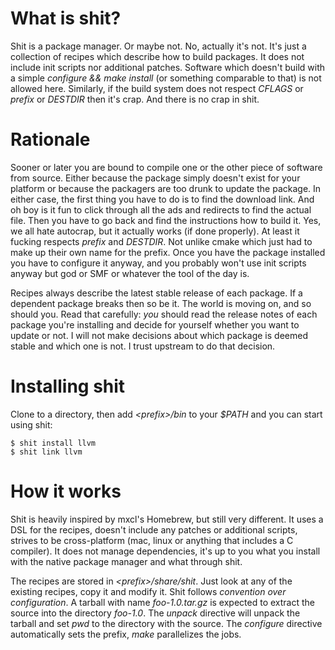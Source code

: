 
What is shit?
=============

Shit is a package manager. Or maybe not. No, actually it's not. It's just
a collection of recipes which describe how to build packages. It does not
include init scripts nor additional patches. Software which doesn't build
with a simple *configure && make install* (or something comparable to that)
is not allowed here. Similarly, if the build system does not respect
*CFLAGS* or *prefix* or *DESTDIR* then it's crap. And there is no crap in
shit.


Rationale
=========

Sooner or later you are bound to compile one or the other piece of software
from source. Either because the package simply doesn't exist for your platform
or because the packagers are too drunk to update the package. In either case,
the first thing you have to do is to find the download link. And oh boy
is it fun to click through all the ads and redirects to find the actual file.
Then you have to go back and find the instructions how to build it. Yes, we
all hate autocrap, but it actually works (if done properly). At least it
fucking respects *prefix* and *DESTDIR*. Not unlike cmake which just had to
make up their own name for the prefix. Once you have the package installed
you have to configure it anyway, and you probably won't use init scripts
anyway but god or SMF or whatever the tool of the day is.

Recipes always describe the latest stable release of each package. If a
dependent package breaks then so be it. The world is moving on, and so should
you. Read that carefully: *you* should read the release notes of each package
you're installing and decide for yourself whether you want to update or not.
I will not make decisions about which package is deemed stable and which one
is not. I trust upstream to do that decision.


Installing shit
===============

Clone to a directory, then add *&lt;prefix&gt;/bin* to your *$PATH* and you can
start using shit:

    $ shit install llvm
    $ shit link llvm


How it works
============

Shit is heavily inspired by mxcl's Homebrew, but still very
different. It uses a DSL for the recipes, doesn't include any patches or
additional scripts, strives to be cross-platform (mac, linux or anything that
includes a C compiler). It does not manage dependencies, it's up to you what
you install with the native package manager and what through shit.

The recipes are stored in *&lt;prefix&gt;/share/shit*. Just look at any of the
existing recipes, copy it and modify it. Shit follows *convention over
configuration*. A tarball with name *foo-1.0.tar.gz* is expected to extract
the source into the directory *foo-1.0*. The *unpack* directive will unpack
the tarball and set *pwd* to the directory with the source. The *configure*
directive automatically sets the prefix, *make* parallelizes the jobs.



